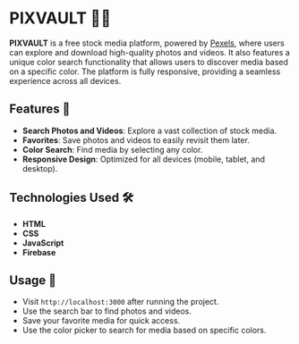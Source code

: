 # PIXVAULT 🎨📸

**PIXVAULT** is a free stock media platform, powered by [Pexels](https://www.pexels.com/), where users can explore and download high-quality photos and videos. It also features a unique color search functionality that allows users to discover media based on a specific color. The platform is fully responsive, providing a seamless experience across all devices.

## Features 🚀

- **Search Photos and Videos**: Explore a vast collection of stock media.
- **Favorites**: Save photos and videos to easily revisit them later.
- **Color Search**: Find media by selecting any color.
- **Responsive Design**: Optimized for all devices (mobile, tablet, and desktop).

## Technologies Used 🛠️

- **HTML**
- **CSS**
- **JavaScript**
- **Firebase**


## Usage 🎯

- Visit `http://localhost:3000` after running the project.
- Use the search bar to find photos and videos.
- Save your favorite media for quick access.
- Use the color picker to search for media based on specific colors.
